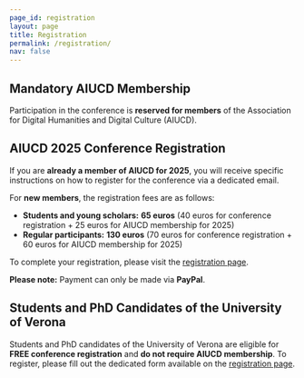 ```yaml
---
page_id: registration
layout: page
title: Registration
permalink: /registration/
nav: false
---
```



## Mandatory AIUCD Membership

Participation in the conference is **reserved for members** of the Association for Digital Humanities and Digital Culture (AIUCD).

## AIUCD 2025 Conference Registration

If you are **already a member of AIUCD for 2025**, you will receive specific instructions on how to register for the conference via a dedicated email.

For **new members**, the registration fees are as follows:

- **Students and young scholars:** **65 euros** (40 euros for conference registration + 25 euros for AIUCD membership for 2025)  
- **Regular participants:** **130 euros** (70 euros for conference registration + 60 euros for AIUCD membership for 2025)

To complete your registration, please visit the [registration page](https://www.aiucd.it/aiucd2025-registration-to-both-association-and-conference/).

**Please note:** Payment can only be made via **PayPal**.

## Students and PhD Candidates of the University of Verona

Students and PhD candidates of the University of Verona are eligible for **FREE conference registration** and **do not require AIUCD membership**. To register, please fill out the dedicated form available on the [registration page](https://www.aiucd.it/aiucd2025-registration-to-both-association-and-conference/).
